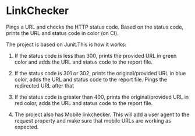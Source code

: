 # LinkChecker
Pings a URL and checks the HTTP status code. Based on the status code, prints the URL and status code in color (on CI). 

The project is based on Junit.This is how it works:

1. If the status code is less than 300, prints the provided URL in green color and adds the URL and status code to
   the report file.
   
2. If the status code is 301 or 302, prints the original/provided URL in blue color, adds the URL and status code 
   to the report file. Pings the redirected URL after that
   
3. If the status code is greater than 400, prints the original/provided URL in red color, adds the URL and status code
   to the report file.

4. The project also has Mobile linkchecker. This will add a user agent to the request property and make sure that 
   mobile URLs are working as expected.
   
